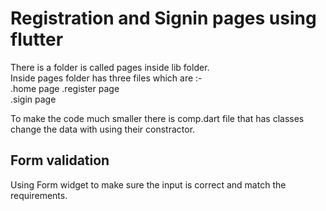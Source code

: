 # Registration and Signin pages using flutter

There is a folder is called pages inside lib folder.  
Inside pages folder has three files which are :-  
.home page 
.register page  
.sigin page  

To make the code much smaller there is comp.dart file that has classes change the data with using their constractor.    

## Form validation 
Using Form widget to make sure the input is correct and match the requirements.  

